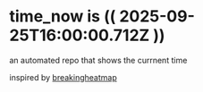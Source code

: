 # time_now is (( 2025-09-25T16:00:00.712Z ))

an automated repo that shows the currnent time

inspired by [breakingheatmap](https://github.com/breakingheatmap/breakingheatmap)